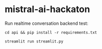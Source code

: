 # mistral-ai-hackaton

Run realtime conversation backend test:

`cd api && pip install -r requirements.txt`

`streamlit run streamlit.py`
